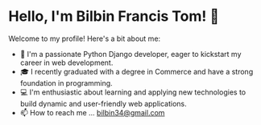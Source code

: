# Hello, I'm Bilbin Francis Tom! 👋

Welcome to my profile! Here's a bit about me:

- 🌟 I'm a passionate Python Django developer, eager to kickstart my career in web development.
- 🎓 I recently graduated with a degree in Commerce and have a strong foundation in programming.
- 💻 I'm enthusiastic about learning and applying new technologies to build dynamic and user-friendly web applications.
- 📫 How to reach me ...
  bilbin34@gmail.com
